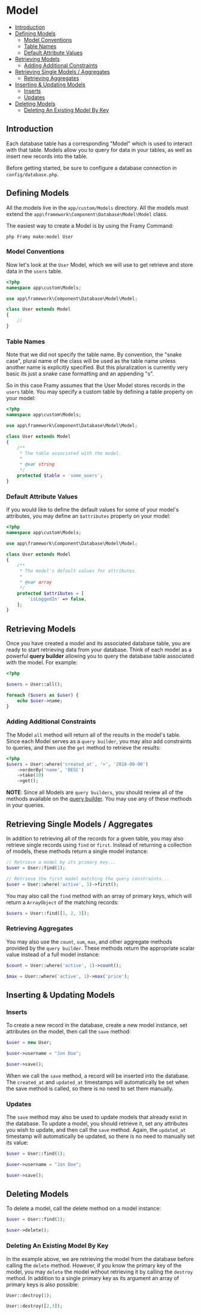# Model

- [Introduction](#introduction)
- [Defining Models](#defining-models)
    - [Model Conventions](#model-conventions)
    - [Table Names](#table-names)
    - [Default Attribute Values](#default-attribute-values)
- [Retrieving Models](#retrieving-models)
    - [Adding Additional Constraints](#adding-additional-constraints)
- [Retrieving Single Models / Aggregates](#retrieving-single-models--aggregates)
    - [Retrieving Aggregates](#retrieving-aggregates)
- [Inserting & Updating Models](#inserting--updating-models)
    - [Inserts](#inserts)
    - [Updates](#updates)
- [Deleting Models](#deleting-models)
    - [Deleting An Existing Model By Key](#deleting-an-existing-model-by-key)

## Introduction

Each database table has a corresponding "Model" which is used to interact with that table. Models allow you to query for data in your tables, as well as insert new records into the table.

Before getting started, be sure to configure a database connection in `config/database.php`.

## Defining Models

All the models live in the `app/custom/Models` directory. All the models must extend the `app\framework\Component\Database\Model\Model` class.

The easiest way to create a Model is by using the Framy Command:

```
php Framy make:model User
```

### Model Conventions

Now let's look at the `User` Model, which we will use to get retrieve and store data in the `users` table.

```php
<?php
namespace app\custom\Models;

use app\framework\Component\Database\Model\Model;

class User extends Model
{
    //
}
```

### Table Names

Note that we did not specify the table name. By convention, the "snake case", plural name of the class will be used as the table name unless another name is explicitly specified. But this pluralization is currently very basic its just a snake case formatting and an appending "s". 

So in this case Framy assumes that the User Model stores records in the `users` table. You may specify a custom table by defining a table property on your model:

```php
<?php
namespace app\custom\Models;

use app\framework\Component\Database\Model\Model;

class User extends Model
{
    /**
     * The table associated with the model.
     *
     * @var string
     */
    protected $table = 'some_users';
}
```

### Default Attribute Values
If you would like to define the default values for some of your model's attributes, you may define an `$attributes` property on your model:

```php
<?php
namespace app\custom\Models;

use app\framework\Component\Database\Model\Model;

class User extends Model
{
    /**
     * The model's default values for attributes.
     *
     * @var array
     */
    protected $attributes = [
        'isLoggedIn' => false,
    ];
}
```

## Retrieving Models
Once you have created a model and its associated database table, you are ready to start retrieving data from your database. Think of each model as a powerful **query builder**  allowing you to query the database table associated with the model. For example:

```php
<?php

$users = User::all();

foreach ($users as $user) {
    echo $user->name;
}
```

### Adding Additional Constraints

The Model `all` method will return all of the results in the model's table. Since each Model serves as a `query builder`, you may also add constraints to queries, and then use the  `get` method to retrieve the results:

```php
<?php
$users = User::where('created_at', '>', '2018-00-00')
    ->orderBy('name', 'DESC')
    ->take(10)
    ->get();
```

**NOTE**: Since all Models are `query builders`, you should review all of the methods available on the [query builder](query_builder.md). You may use any of these methods in your queries.

## Retrieving Single Models / Aggregates

In addition to retrieving all of the records for a given table, you may also retrieve single records using `find` or `first`. Instead of returning a collection of models, these methods return a single model instance:

```php
// Retrieve a model by its primary key...
$user = User::find(1);

// Retrieve the first model matching the query constraints...
$user = User::where('active', 1)->first();
```

You may also call the `find` method with an array of primary keys, which will return a `ArrayObject` of the matching records:

```php
$users = User::find([1, 2, 3]);
```

### Retrieving Aggregates
You may also use the `count`, `sum`, `max`, and other aggregate methods provided by the `query builder`. These methods return the appropriate scalar value instead of a full model instance:

```php
$count = User::where('active', 1)->count();

$max = User::where('active', 1)->max('price');
```

## Inserting & Updating Models

### Inserts
To create a new record in the database, create a new model instance, set attributes on the model, then call the `save` method:

```php
$user = new User;

$user->username = "Jon Doe";

$user->save();
```

When we call the `save` method, a record will be inserted into the database. The `created_at` and `updated_at` timestamps will automatically be set when the save method is called, so there is no need to set them manually.

### Updates

The `save` method may also be used to update models that already exist in the database. To update a model, you should retrieve it, set any attributes you wish to update, and then call the `save` method. Again, the `updated_at` timestamp will automatically be updated, so there is no need to manually set its value:

```php
$user = User::find(1);

$user->username = "Jon Doe";

$user->save();
```

## Deleting Models

To delete a model, call the delete method on a model instance:

```php
$user = User::find(1);

$user->delete();
```

### Deleting An Existing Model By Key

In the example above, we are retrieving the model from the database before calling the `delete` method. However, if you know the primary key of the model, you may `delete` the model without retrieving it by calling the `destroy` method. In addition to a single primary key as its argument an array of primary keys is also possible:

```php
User::destroy(1);

User::destroy([2,3]);
```